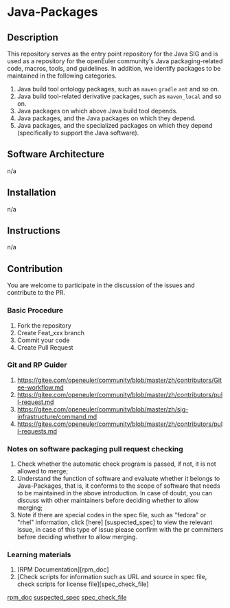 # Java-Packages

## Description

This repository serves as the entry point repository for the Java SIG and is used as a repository for the openEuler community's Java packaging-related code, macros, tools, and guidelines. In addition, we identify packages to be maintained in the following categories.

1. Java build tool ontology packages, such as `maven` `gradle` `ant` and so on. 
2. Java build tool-related derivative packages, such as `maven_local` and so on. 
3. Java packages on which above Java build tool depends. 
4. Java packages, and the Java packages on which they depend.
5. Java packages, and the specialized packages on which they depend (specifically to support the Java software).

## Software Architecture

n/a

## Installation

n/a

## Instructions

n/a

## Contribution

You are welcome to participate in the discussion of the issues and contribute to the PR.

### Basic Procedure

1.  Fork the repository
2.  Create Feat_xxx branch
3.  Commit your code
4.  Create Pull Request

### Git and RP Guider

1. https://gitee.com/openeuler/community/blob/master/zh/contributors/Gitee-workflow.md
2. https://gitee.com/openeuler/community/blob/master/zh/contributors/pull-request.md
3. https://gitee.com/openeuler/community/blob/master/zh/sig-infrastructure/command.md
4. https://gitee.com/openeuler/community/blob/master/zh/contributors/pull-requests.md

### Notes on software packaging pull request checking

1. Check whether the automatic check program is passed, if not, it is not allowed to merge;
2. Understand the function of software and evaluate whether it belongs to Java-Packages, that is, it conforms to the scope of software that needs to be maintained in the above introduction. In case of doubt, you can discuss with other maintainers before deciding whether to allow merging;
3. Note if there are special codes in the spec file, such as "fedora" or "rhel" information, click [here] [suspected_spec] to view the relevant issue, in case of this type of issue please confirm with the pr committers before deciding whether to allow merging.

### Learning materials

1. [RPM Documentation][rpm_doc]
2. [Check scripts for information such as URL and source in spec file, check scripts for license file][spec_check_file]

[rpm_doc](http://rpm.org/documentation)
[suspected_spec](https://gitee.com/openeuler/Java-Packages/issues/I1UL4S?from=project-issue)
[spec_check_file](https://gitee.com/openeuler/Java-Packages/attach_files)


